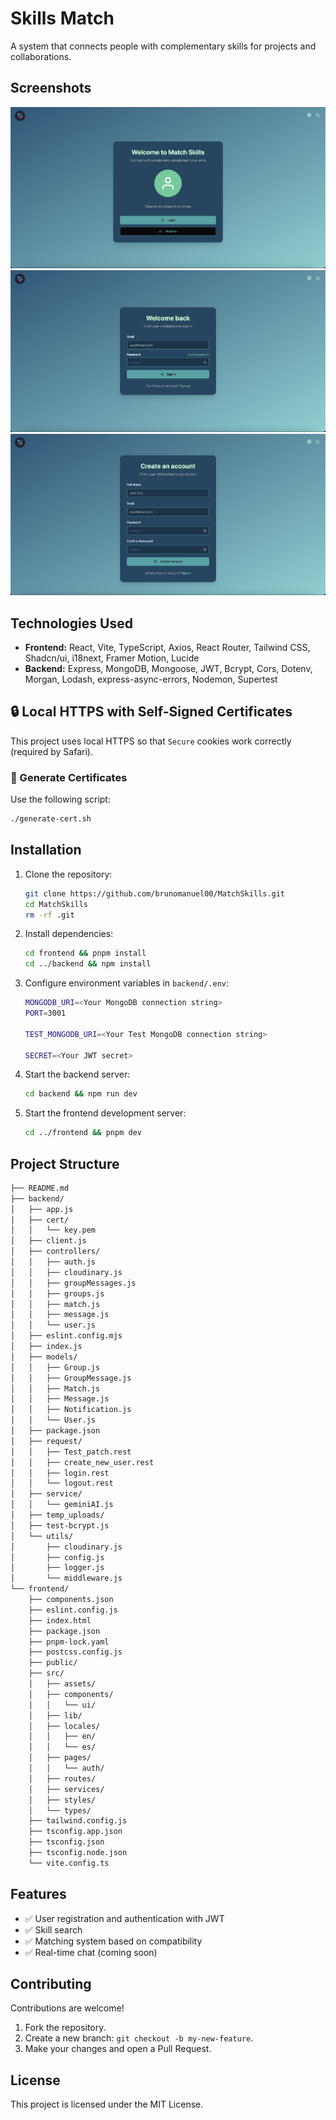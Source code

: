 # Skills Match

A system that connects people with complementary skills for projects and collaborations.

## Screenshots

![Main View](./screenshots/principal.png)
![Login](./screenshots/login.png)
![Register](./screenshots/register.png)

## Technologies Used

* **Frontend:** React, Vite, TypeScript, Axios, React Router, Tailwind CSS, Shadcn/ui, i18next, Framer Motion, Lucide
* **Backend:** Express, MongoDB, Mongoose, JWT, Bcrypt, Cors, Dotenv, Morgan, Lodash, express-async-errors, Nodemon, Supertest

## 🔒 Local HTTPS with Self-Signed Certificates

This project uses local HTTPS so that `Secure` cookies work correctly (required by Safari).

### 🧪 Generate Certificates

Use the following script:

```sh
./generate-cert.sh
```

## Installation

1. Clone the repository:

   ```sh
   git clone https://github.com/brunomanuel00/MatchSkills.git
   cd MatchSkills
   rm -rf .git
   ```

2. Install dependencies:

   ```sh
   cd frontend && pnpm install
   cd ../backend && npm install
   ```

3. Configure environment variables in `backend/.env`:

   ```sh
   MONGODB_URI=<Your MongoDB connection string>
   PORT=3001

   TEST_MONGODB_URI=<Your Test MongoDB connection string>

   SECRET=<Your JWT secret>
   ```

4. Start the backend server:

   ```sh
   cd backend && npm run dev
   ```

5. Start the frontend development server:

   ```sh
   cd ../frontend && pnpm dev
   ```

## Project Structure

```sh
├── README.md
├── backend/
│   ├── app.js
│   ├── cert/
│   │   └── key.pem
│   ├── client.js
│   ├── controllers/
│   │   ├── auth.js
│   │   ├── cloudinary.js
│   │   ├── groupMessages.js
│   │   ├── groups.js
│   │   ├── match.js
│   │   ├── message.js
│   │   └── user.js
│   ├── eslint.config.mjs
│   ├── index.js
│   ├── models/
│   │   ├── Group.js
│   │   ├── GroupMessage.js
│   │   ├── Match.js
│   │   ├── Message.js
│   │   ├── Notification.js
│   │   └── User.js
│   ├── package.json
│   ├── request/
│   │   ├── Test_patch.rest
│   │   ├── create_new_user.rest
│   │   ├── login.rest
│   │   └── logout.rest
│   ├── service/
│   │   └── geminiAI.js
│   ├── temp_uploads/
│   ├── test-bcrypt.js
│   └── utils/
│       ├── cloudinary.js
│       ├── config.js
│       ├── logger.js
│       └── middleware.js
└── frontend/
    ├── components.json
    ├── eslint.config.js
    ├── index.html
    ├── package.json
    ├── pnpm-lock.yaml
    ├── postcss.config.js
    ├── public/
    ├── src/
    │   ├── assets/
    │   ├── components/
    │   │   └── ui/
    │   ├── lib/
    │   ├── locales/
    │   │   ├── en/
    │   │   └── es/
    │   ├── pages/
    │   │   └── auth/
    │   ├── routes/
    │   ├── services/
    │   ├── styles/
    │   └── types/
    ├── tailwind.config.js
    ├── tsconfig.app.json
    ├── tsconfig.json
    ├── tsconfig.node.json
    └── vite.config.ts
```

## Features

* ✅ User registration and authentication with JWT
* ✅ Skill search
* ✅ Matching system based on compatibility
* ✅ Real-time chat (coming soon)

## Contributing

Contributions are welcome!

1. Fork the repository.
2. Create a new branch: `git checkout -b my-new-feature`.
3. Make your changes and open a Pull Request.

## License

This project is licensed under the MIT License.
